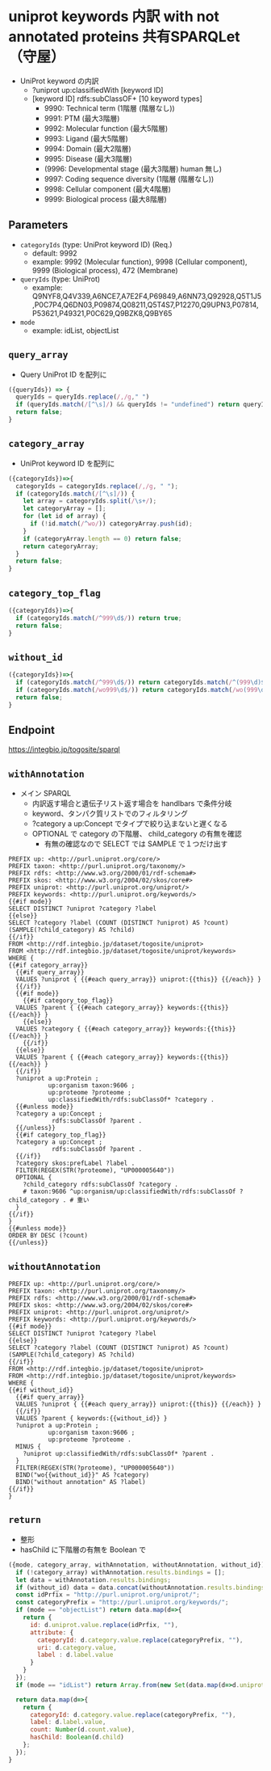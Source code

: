 # uniprot keywords 内訳 with not annotated proteins 共有SPARQLet（守屋）

* UniProt keyword の内訳
  * ?uniprot up:classifiedWith [keyword ID]
  * [keyword ID] rdfs:subClassOF+ [10 keyword types]
    * 9990: Technical term (1階層 (階層なし))
    * 9991: PTM (最大3階層)
    * 9992: Molecular function (最大5階層)
    * 9993: Ligand (最大5階層)
    * 9994: Domain (最大2階層)
    * 9995: Disease (最大3階層)
    * (9996: Developmental stage (最大3階層) human 無し)
    * 9997: Coding sequence diversity (1階層 (階層なし))
    * 9998: Cellular component (最大4階層)
    * 9999: Biological process (最大8階層)

## Parameters

* `categoryIds` (type: UniProt keyword ID) (Req.)
  * default: 9992
  * example: 9992 (Molecular function), 9998 (Cellular component), 9999 (Biological process), 472 (Membrane)
* `queryIds` (type: UniProt)
  * example: Q9NYF8,Q4V339,A6NCE7,A7E2F4,P69849,A6NN73,Q92928,Q5T1J5,P0C7P4,Q6DN03,P09874,Q08211,Q5T4S7,P12270,Q9UPN3,P07814,P53621,P49321,P0C629,Q9BZK8,Q9BY65
* `mode`
  * example: idList, objectList

## `query_array`
- Query UniProt ID を配列に
```javascript
({queryIds}) => {
  queryIds = queryIds.replace(/,/g," ")
  if (queryIds.match(/[^\s]/) && queryIds != "undefined") return queryIds.split(/\s+/);
  return false;
}
```

## `category_array`
- UniProt keyword ID を配列に
```javascript
({categoryIds})=>{
  categoryIds = categoryIds.replace(/,/g, " ");
  if (categoryIds.match(/[^\s]/)) {
    let array = categoryIds.split(/\s+/);
    let categoryArray = [];
    for (let id of array) {
      if (!id.match(/^wo/)) categoryArray.push(id);
    }
    if (categoryArray.length == 0) return false;
    return categoryArray;
  } 
  return false;
}
```

## `category_top_flag`
```javascript
({categoryIds})=>{
  if (categoryIds.match(/^999\d$/)) return true;
  return false;
}
```

## `without_id`
```javascript
({categoryIds})=>{
  if (categoryIds.match(/^999\d$/)) return categoryIds.match(/^(999\d)$/)[1];
  if (categoryIds.match(/wo999\d$/)) return categoryIds.match(/wo(999\d)/)[1];
  return false;
}
```

## Endpoint
https://integbio.jp/togosite/sparql

## `withAnnotation`
- メイン SPARQL
  - 内訳返す場合と遺伝子リスト返す場合を handlbars で条件分岐
  - keyword、タンパク質リストでのフィルタリング
  - ?category a up:Concept でタイプで絞り込まないと遅くなる
  - OPTIONAL で category の下階層、 child_category の有無を確認
    - 有無の確認なので SELECT では SAMPLE で１つだけ出す
```sparql
PREFIX up: <http://purl.uniprot.org/core/>
PREFIX taxon: <http://purl.uniprot.org/taxonomy/>
PREFIX rdfs: <http://www.w3.org/2000/01/rdf-schema#>
PREFIX skos: <http://www.w3.org/2004/02/skos/core#>
PREFIX uniprot: <http://purl.uniprot.org/uniprot/>
PREFIX keywords: <http://purl.uniprot.org/keywords/>
{{#if mode}}
SELECT DISTINCT ?uniprot ?category ?label
{{else}}
SELECT ?category ?label (COUNT (DISTINCT ?uniprot) AS ?count) (SAMPLE(?child_category) AS ?child)
{{/if}}
FROM <http://rdf.integbio.jp/dataset/togosite/uniprot>
FROM <http://rdf.integbio.jp/dataset/togosite/uniprot/keywords>
WHERE {
{{#if category_array}}
  {{#if query_array}}
  VALUES ?uniprot { {{#each query_array}} uniprot:{{this}} {{/each}} }
  {{/if}}
  {{#if mode}}
    {{#if category_top_flag}}
  VALUES ?parent { {{#each category_array}} keywords:{{this}} {{/each}} }
    {{else}}
  VALUES ?category { {{#each category_array}} keywords:{{this}} {{/each}} }   
    {{/if}}
  {{else}}
  VALUES ?parent { {{#each category_array}} keywords:{{this}} {{/each}} }
  {{/if}}
  ?uniprot a up:Protein ;
           up:organism taxon:9606 ;
           up:proteome ?proteome ;
           up:classifiedWith/rdfs:subClassOf* ?category .
  {{#unless mode}}
  ?category a up:Concept ;
            rdfs:subClassOf ?parent .
  {{/unless}}
  {{#if category_top_flag}}
  ?category a up:Concept ;
            rdfs:subClassOf ?parent .
  {{/if}}
  ?category skos:prefLabel ?label .
  FILTER(REGEX(STR(?proteome), "UP000005640"))
  OPTIONAL {
    ?child_category rdfs:subClassOf ?category .
    # taxon:9606 ^up:organism/up:classifiedWith/rdfs:subClassOf ?child_category . # 重い
  }
{{/if}}
}
{{#unless mode}}
ORDER BY DESC (?count)
{{/unless}}
```

## `withoutAnnotation`
```sparql
PREFIX up: <http://purl.uniprot.org/core/>
PREFIX taxon: <http://purl.uniprot.org/taxonomy/>
PREFIX rdfs: <http://www.w3.org/2000/01/rdf-schema#>
PREFIX skos: <http://www.w3.org/2004/02/skos/core#>
PREFIX uniprot: <http://purl.uniprot.org/uniprot/>
PREFIX keywords: <http://purl.uniprot.org/keywords/>
{{#if mode}}
SELECT DISTINCT ?uniprot ?category ?label
{{else}}
SELECT ?category ?label (COUNT (DISTINCT ?uniprot) AS ?count) (SAMPLE(?child_category) AS ?child)
{{/if}}
FROM <http://rdf.integbio.jp/dataset/togosite/uniprot>
FROM <http://rdf.integbio.jp/dataset/togosite/uniprot/keywords>
WHERE {
{{#if without_id}}
  {{#if query_array}}
  VALUES ?uniprot { {{#each query_array}} uniprot:{{this}} {{/each}} }
  {{/if}}
  VALUES ?parent { keywords:{{without_id}} }
  ?uniprot a up:Protein ;
           up:organism taxon:9606 ;
           up:proteome ?proteome .
  MINUS {
    ?uniprot up:classifiedWith/rdfs:subClassOf* ?parent .
  }
  FILTER(REGEX(STR(?proteome), "UP000005640"))
  BIND("wo{{without_id}}" AS ?category)
  BIND("without annotation" AS ?label)
{{/if}}
}
```

## `return`
- 整形
- hasChild に下階層の有無を Boolean で
```javascript
({mode, category_array, withAnnotation, withoutAnnotation, without_id})=>{
  if (!category_array) withAnnotation.results.bindings = [];
  let data = withAnnotation.results.bindings;
  if (without_id) data = data.concat(withoutAnnotation.results.bindings)
  const idPrfix = "http://purl.uniprot.org/uniprot/";
  const categoryPrefix = "http://purl.uniprot.org/keywords/";
  if (mode == "objectList") return data.map(d=>{
    return {
      id: d.uniprot.value.replace(idPrfix, ""), 
      attribute: {
        categoryId: d.category.value.replace(categoryPrefix, ""), 
        uri: d.category.value,
        label : d.label.value
      }
    }
  });
  if (mode == "idList") return Array.from(new Set(data.map(d=>d.uniprot.value.replace(idPrfix, "")))); // unique

  return data.map(d=>{ 
    return {
      categoryId: d.category.value.replace(categoryPrefix, ""), 
      label: d.label.value,
      count: Number(d.count.value),
      hasChild: Boolean(d.child)
    };
  });	
}
```